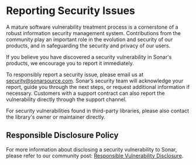 # Reporting Security Issues

A mature software vulnerability treatment process is a cornerstone of a robust
information security management system.
Contributions from the community play an important role in the evolution and
security of our products, and in safeguarding
the security and privacy of our users.

If you believe you have discovered a security vulnerability in Sonar's products,
we encourage you to report it immediately.

To responsibly report a security issue, please email us at [security@sonarsource.com](mailto:security@sonarsource.com).
Sonar’s security team will acknowledge your report, guide you through the next
steps, or request additional information if necessary.
Customers with a support contract can also report the vulnerability directly
through the support channel.

For security vulnerabilities found in third-party libraries, please also contact
the library's owner or maintainer directly.

## Responsible Disclosure Policy

For more information about disclosing a security vulnerability to Sonar, please
refer to our community post: [Responsible Vulnerability Disclosure](https://community.sonarsource.com/t/responsible-vulnerability-disclosure/9317/).
